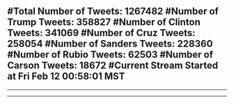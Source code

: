 #Total Number of Tweets: 1267482 
#Number of Trump Tweets: 358827
#Number of Clinton Tweets: 341069
#Number of Cruz Tweets: 258054
#Number of Sanders Tweets: 228360
#Number of Rubio Tweets: 62503
#Number of Carson Tweets: 18672
#Current Stream Started at Fri Feb 12 00:58:01 MST
---
---
---
